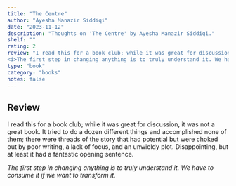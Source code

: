```yaml
---
title: "The Centre"
author: "Ayesha Manazir Siddiqi"
date: "2023-11-12"
description: "Thoughts on 'The Centre' by Ayesha Manazir Siddiqi."
shelf: ""
rating: 2
review: "I read this for a book club; while it was great for discussion, it was not a great book. It tried to do a dozen different things and accomplished none of them; there were threads of the story that had potential but were choked out by poor writing, a lack of focus, and an unwieldy plot. Disappointing, but at least it had a fantastic opening sentence.<br/><br/>
<i>The first step in changing anything is to truly understand it. We have to consume it if we want to transform it.</i>"
type: "book"
category: "books"
notes: false
---
```


## Review

I read this for a book club; while it was great for discussion, it was not a great book. It tried to do a dozen different things and accomplished none of them; there were threads of the story that had potential but were choked out by poor writing, a lack of focus, and an unwieldy plot. Disappointing, but at least it had a fantastic opening sentence.

_The first step in changing anything is to truly understand it. We have to consume it if we want to transform it._
